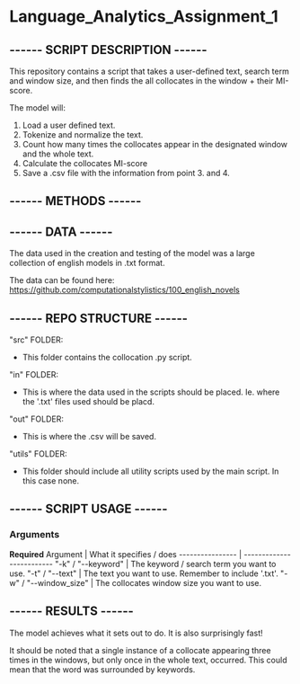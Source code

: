 # Language_Analytics_Assignment_1
## ------ SCRIPT DESCRIPTION ------
This repository contains a script that takes a user-defined text, search term and window size, and then finds the all collocates in the window + their MI-score.

The model will:
1. Load a user defined text.
2. Tokenize and normalize the text.
3. Count how many times the collocates appear in the designated window and the whole text.
4. Calculate the collocates MI-score
5. Save a .csv file with the information from point 3. and 4. 

## ------ METHODS ------

## ------ DATA ------
The data used in the creation and testing of the model was a large collection of english models in .txt format.

The data can be found here: https://github.com/computationalstylistics/100_english_novels

## ------ REPO STRUCTURE ------
"src" FOLDER:
- This folder contains the collocation .py script.

"in" FOLDER:
- This is where the data used in the scripts should be placed. Ie. where the '.txt' files used should be placd.

"out" FOLDER:
- This is where the .csv will be saved.

"utils" FOLDER:
- This folder should include all utility scripts used by the main script. In this case none.

## ------ SCRIPT USAGE ------
### Arguments

**Required**
Argument         | What it specifies / does
---------------- | -------------------------
"-k" / "--keyword" | The keyword / search term you want to use.
"-t" / "--text" | The text you want to use. Remember to include '.txt'.
"-w" / "--window_size" | The collocates window size you want to use.

## ------ RESULTS ------
The model achieves what it sets out to do. It is also surprisingly fast!

It should be noted that a single instance of a collocate appearing three times in the windows, but only once in the whole text, occurred. This could mean that the word was surrounded by keywords.
